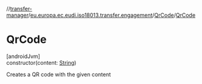 //[transfer-manager](../../../index.md)/[eu.europa.ec.eudi.iso18013.transfer.engagement](../index.md)/[QrCode](index.md)/[QrCode](-qr-code.md)

# QrCode

[androidJvm]\
constructor(content: [String](https://kotlinlang.org/api/latest/jvm/stdlib/kotlin-stdlib/kotlin/-string/index.html))

Creates a QR code with the given content
